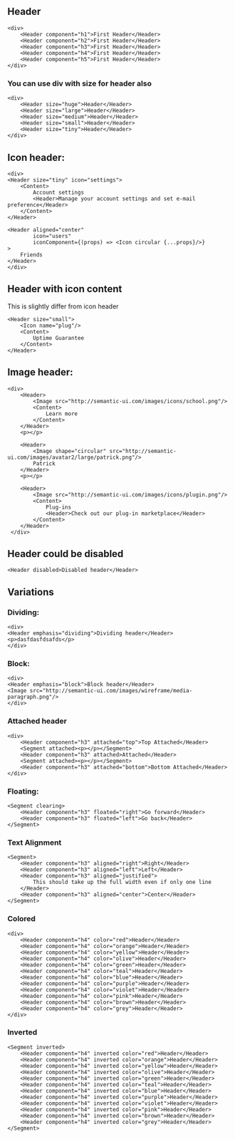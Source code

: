 ## Header

    <div>
        <Header component="h1">First Header</Header>
        <Header component="h2">First Header</Header>
        <Header component="h3">First Header</Header>
        <Header component="h4">First Header</Header>
        <Header component="h5">First Header</Header>
    </div>

### You can use div with size for header also

    <div>
        <Header size="huge">Header</Header>
        <Header size="large">Header</Header>
        <Header size="medium">Header</Header>
        <Header size="small">Header</Header>
        <Header size="tiny">Header</Header>
    </div>

## Icon header:

    <div>
    <Header size="tiny" icon="settings">
        <Content>
            Account settings
            <Header>Manage your account settings and set e-mail preference</Header>
        </Content>
    </Header>

    <Header aligned="center" 
            icon="users" 
            iconComponent={(props) => <Icon circular {...props}/>}
    >
        Friends
    </Header>
    </div>
    
## Header with icon content
This is slightly differ from icon header
    
    <Header size="small">
        <Icon name="plug"/>
        <Content>
            Uptime Guarantee
        </Content>
    </Header>

## Image header:

    <div>
        <Header>
            <Image src="http://semantic-ui.com/images/icons/school.png"/>
            <Content>
                Learn more
            </Content>
        </Header>
        <p></p>

        <Header>
            <Image shape="circular" src="http://semantic-ui.com/images/avatar2/large/patrick.png"/>
            Patrick
        </Header>
        <p></p>

        <Header>
            <Image src="http://semantic-ui.com/images/icons/plugin.png"/>
            <Content>
                Plug-ins
                <Header>Check out our plug-in marketplace</Header>
            </Content>
        </Header>
     </div>

## Header could be disabled

    <Header disabled>Disabled header</Header>

## Variations

### Dividing:

    <div>
    <Header emphasis="dividing">Dividing header</Header>
    <p>dasfdasfdsafds</p>
    </div>

### Block:

    <div>
    <Header emphasis="block">Block header</Header>
    <Image src="http://semantic-ui.com/images/wireframe/media-paragraph.png"/>
    </div>


### Attached header

    <div>
        <Header component="h3" attached="top">Top Attached</Header>
        <Segment attached><p></p></Segment>
        <Header component="h3" attached>Attached</Header>
        <Segment attached><p></p></Segment>
        <Header component="h3" attached="bottom">Bottom Attached</Header>
    </div>


### Floating:

    <Segment clearing>
        <Header component="h3" floated="right">Go forward</Header>
        <Header component="h3" floated="left">Go back</Header>
    </Segment>


### Text Alignment

    <Segment>
        <Header component="h3" aligned="right">Right</Header>
        <Header component="h3" aligned="left">Left</Header>
        <Header component="h3" aligned="justified">
            This should take up the full width even if only one line
        </Header>
        <Header component="h3" aligned="center">Center</Header>
    </Segment>

### Colored

    <div>
        <Header component="h4" color="red">Header</Header>
        <Header component="h4" color="orange">Header</Header>
        <Header component="h4" color="yellow">Header</Header>
        <Header component="h4" color="olive">Header</Header>
        <Header component="h4" color="green">Header</Header>
        <Header component="h4" color="teal">Header</Header>
        <Header component="h4" color="blue">Header</Header>
        <Header component="h4" color="purple">Header</Header>
        <Header component="h4" color="violet">Header</Header>
        <Header component="h4" color="pink">Header</Header>
        <Header component="h4" color="brown">Header</Header>
        <Header component="h4" color="grey">Header</Header>
    </div>

### Inverted

    <Segment inverted>
        <Header component="h4" inverted color="red">Header</Header>
        <Header component="h4" inverted color="orange">Header</Header>
        <Header component="h4" inverted color="yellow">Header</Header>
        <Header component="h4" inverted color="olive">Header</Header>
        <Header component="h4" inverted color="green">Header</Header>
        <Header component="h4" inverted color="teal">Header</Header>
        <Header component="h4" inverted color="blue">Header</Header>
        <Header component="h4" inverted color="purple">Header</Header>
        <Header component="h4" inverted color="violet">Header</Header>
        <Header component="h4" inverted color="pink">Header</Header>
        <Header component="h4" inverted color="brown">Header</Header>
        <Header component="h4" inverted color="grey">Header</Header>
    </Segment>


